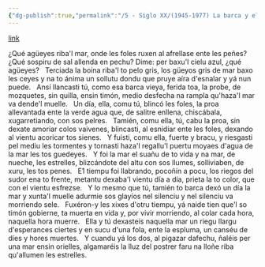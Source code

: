 ```yaml
---
{"dg-publish":true,"permalink":"/5 - Siglo XX/(1945-1977) La barca y el pescador/","tags":["#Siglo_20","central","Lorenzo_Novo_Mier","escrito","Mieres","poema"]}
---
```


[link](https://asturies.com/sites/default/files/escritores/labarca.txt)

¿Qué agüeyes riba'l mar, onde les foles 
ruxen al afrellase ente les peñes? 
¿Qué sospiru de sal allenda en pechu? 
Dime: per baxu'l cielu azul, ¿qué agüeyes?
 
Terciada la boina riba'l to pelo gris, 
los güeyos gris de mar baxo les ceyes 
y na to ánima un sollutu dondu 
que pruye aíra d'esnalar y yá nun puede.
 
Ansí llancasti tú, como esa barca vieya, 
ferida toa, la probe, de mozquetes, 
sin quilla, ensin timón, medio desfecha 
na rampla qu'haza'l mar va dende'l muelle.
 
Un día, ella, comu tú, blincó les foles, 
la proa allevantada ente la verde 
agua que, de salitre enllena, 
chiscábala, xugarretiando, con sos pelres.
 
Tamién, comu ella, tú, cabu la proa, 
sin dexate amoriar colos vaivenes, 
blincasti, al esnidiar ente les foles, 
dexando al vientu acoricar tos sienes.
 
Y fuisti, comu ella, fuerte y bracu, 
y riesgasti pel mediu les tormentes 
y tornasti haza'l regallu'l puertu 
moyaes d'agua de la mar les tos guedeyes.
 
Y foi la mar el suañu de to vida 
y na mar, de nueche, les estrelles, 
blizcándote del altu con sos llumes, 
solliviaben, de xuru, les tos penes.
 
E1 tiempu foi llabrando, pocoñín a pocu, 
los riegos del sudor ena to frente, 
metantu dexaba'l vientu día a día, 
prieta la to color, que con el vientu esfrezse.
 
Y lo mesmo que tú, tamién to barca 
dexó un día la mar y xunta'l muelle 
adurmie sos glayíos nel silenciu 
y nel silenciu va morriendo sele.
 
Fuxéron-y les xixes d'otru tiempu, 
yá naide tien que'l so timón gobierne, 
ta muerta en vida y, por vivir morriendo, 
al colar cada hora, naquella hora muerre.
 
Ella y tú dexasteis naquella mar 
un riegu llargu d'esperances ciertes 
y en sucu d'una fola, ente la espluma, 
un canséu de díes y hores muertes.
 
Y cuandu yá los dos, al pigazar dafechu, 
ñaléis per una mar ensin orielles, 
algamaréis la lluz del postrer faru 
na lloñe riba qu'allumen les estrelles.